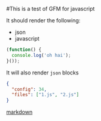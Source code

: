 <!--
@-title:The name is this
@-description: Monkey
-->
#This is a test of GFM for javascript

It should render the following:

* json
* javascript

```javascript
(function() {
  console.log('oh hai');  
}());
```

It will also render `json` blocks

```json
{
  "config": 34,
  "files": ["1.js", "2.js"]
}
```

[markdown](http://daringfireball.net/projects/markdown/syntax)
